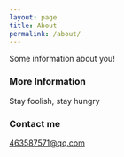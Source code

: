 ```yaml
---
layout: page
title: About
permalink: /about/
---
```


Some information about you!

### More Information

Stay foolish, stay hungry

### Contact me

[463587571@qq.com](mailto:email@domain.com)
